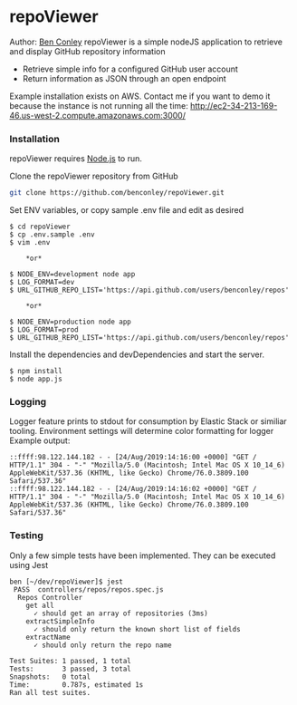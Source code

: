# repoViewer
Author: [Ben Conley](http://benconley.net/)
repoViewer is a simple nodeJS application to retrieve and display GitHub repository information
  - Retrieve simple info for a configured GitHub user account
  - Return information as JSON through an open endpoint

Example installation exists on AWS. Contact me if you want to demo it because the instance is not running all the time:
    http://ec2-34-213-169-46.us-west-2.compute.amazonaws.com:3000/
### Installation
repoViewer requires [Node.js](https://nodejs.org/) to run.

Clone the repoViewer repository from GitHub
```sh
git clone https://github.com/benconley/repoViewer.git
```
Set ENV variables, or copy sample .env file and edit as desired
```
$ cd repoViewer
$ cp .env.sample .env
$ vim .env

    *or*

$ NODE_ENV=development node app
$ LOG_FORMAT=dev
$ URL_GITHUB_REPO_LIST='https://api.github.com/users/benconley/repos'

    *or*

$ NODE_ENV=production node app
$ LOG_FORMAT=prod
$ URL_GITHUB_REPO_LIST='https://api.github.com/users/benconley/repos'
```
Install the dependencies and devDependencies and start the server.
```
$ npm install
$ node app.js
```
### Logging
Logger feature prints to stdout for consumption by Elastic Stack or similiar tooling. Environment settings will determine color formatting for logger
Example output:
```
::ffff:98.122.144.182 - - [24/Aug/2019:14:16:00 +0000] "GET / HTTP/1.1" 304 - "-" "Mozilla/5.0 (Macintosh; Intel Mac OS X 10_14_6) AppleWebKit/537.36 (KHTML, like Gecko) Chrome/76.0.3809.100 Safari/537.36"
::ffff:98.122.144.182 - - [24/Aug/2019:14:16:02 +0000] "GET / HTTP/1.1" 304 - "-" "Mozilla/5.0 (Macintosh; Intel Mac OS X 10_14_6) AppleWebKit/537.36 (KHTML, like Gecko) Chrome/76.0.3809.100 Safari/537.36"
```
### Testing
Only a few simple tests have been implemented. They can be executed using Jest
```
ben [~/dev/repoViewer]$ jest
 PASS  controllers/repos/repos.spec.js
  Repos Controller
    get all
      ✓ should get an array of repositories (3ms)
    extractSimpleInfo
      ✓ should only return the known short list of fields
    extractName
      ✓ should only return the repo name

Test Suites: 1 passed, 1 total
Tests:       3 passed, 3 total
Snapshots:   0 total
Time:        0.787s, estimated 1s
Ran all test suites.
```